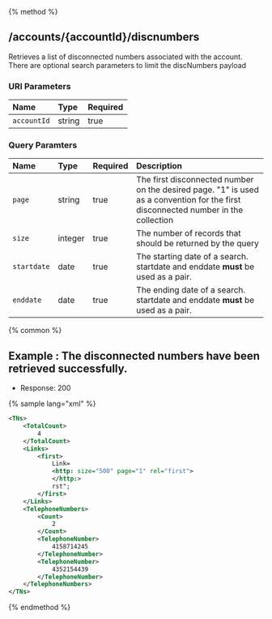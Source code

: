 {% method %}
## /accounts/{accountId}/discnumbers

Retrieves a list of disconnected numbers associated with the account. There are optional search parameters to limit the discNumbers payload


### URI Parameters
| Name | Type | Required |
|:-----|:-----|:---------|
| `accountId` | string | true |


### Query Paramters

| Name | Type | Required | Description |
|:-----|:-----|:---------|:------------|
| `page` | string | true | The first disconnected number on the desired page.   "1" is used as a convention for the first disconnected number in the collection |
| `size` | integer | true | The number of records that should be returned by the query |
| `startdate` | date | true | The starting date of a search. startdate and enddate <strong>must</strong> be used as a pair. |
| `enddate` | date | true | The ending date of a search. startdate and enddate <strong>must</strong> be used as a pair. |




{% common %}


## Example : The disconnected numbers have been retrieved successfully.

* Response: 200

{% sample lang="xml" %}

```xml
<TNs>
    <TotalCount>
        4
    </TotalCount>
    <Links>
        <first>
            Link=
            <http: size="500" page="1" rel="first">
            </http:>
            rst";
        </first>
    </Links>
    <TelephoneNumbers>
        <Count>
            2
        </Count>
        <TelephoneNumber>
            4158714245
        </TelephoneNumber>
        <TelephoneNumber>
            4352154439
        </TelephoneNumber>
    </TelephoneNumbers>
</TNs>
```


{% endmethod %}